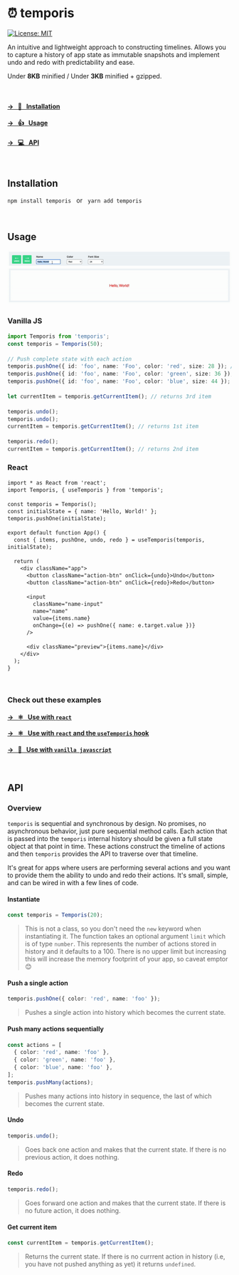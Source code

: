 # ⏰ temporis 

[![License: MIT](https://img.shields.io/badge/License-MIT-yellow.svg)](https://opensource.org/licenses/MIT) 

An intuitive and lightweight approach to constructing timelines. Allows you to capture a history of app state as immutable snapshots and implement undo and redo with predictability and ease. 

Under **8KB** minified / Under **3KB** minified + gzipped.

<br />

#### [&rarr; &nbsp; 💾 &nbsp; Installation](#Installation)

#### [&rarr; &nbsp; 👍 &nbsp; Usage](#Usage)

#### [&rarr; &nbsp; 💻 &nbsp; API](#API)


<br />

## Installation
`npm install temporis` &nbsp; or &nbsp; `yarn add temporis`

<br />

## Usage

![alt text](https://github.com/kevinnayar/temporis/blob/master/src/assets/undo-redo.gif?raw=true)


### Vanilla JS

```ts
import Temporis from 'temporis'; 
const temporis = Temporis(50);

// Push complete state with each action
temporis.pushOne({ id: 'foo', name: 'Foo', color: 'red', size: 28 }); // 1st
temporis.pushOne({ id: 'foo', name: 'Foo', color: 'green', size: 36 }); // 2nd
temporis.pushOne({ id: 'foo', name: 'Foo', color: 'blue', size: 44 }); // 3rd

let currentItem = temporis.getCurrentItem(); // returns 3rd item

temporis.undo();
temporis.undo();
currentItem = temporis.getCurrentItem(); // returns 1st item

temporis.redo();
currentItem = temporis.getCurrentItem(); // returns 2nd item
```

### React

```tsx
import * as React from 'react';
import Temporis, { useTemporis } from 'temporis'; 

const temporis = Temporis();
const initialState = { name: 'Hello, World!' };
temporis.pushOne(initialState);

export default function App() {
  const { items, pushOne, undo, redo } = useTemporis(temporis, initialState);

  return (
    <div className="app">
      <button className="action-btn" onClick={undo}>Undo</button>
      <button className="action-btn" onClick={redo}>Redo</button>

      <input
        className="name-input"
        name="name"
        value={items.name}
        onChange={(e) => pushOne({ name: e.target.value })}
      />

      <div className="preview">{items.name}</div>
    </div>
  );
}
```

<br />

### Check out these examples

#### [&rarr; &nbsp; ⚛️ &nbsp; Use with `react`](https://github.com/kevinnayar/temporis/blob/master/src/examples/example-with-react.tsx)

#### [&rarr; &nbsp; ⚛️ &nbsp; Use with `react` and the `useTemporis` hook](https://github.com/kevinnayar/temporis/blob/master/src/examples/example-with-react-hooks.tsx)

#### [&rarr; &nbsp; 🍦 &nbsp; Use with `vanilla javascript`](https://github.com/kevinnayar/temporis/blob/master/src/examples/example-with-vanilla-js.js)


<br />

## API

### Overview

`temporis` is sequential and synchronous by design. No promises, no asynchronous behavior, just pure sequential method calls. Each action that is passed into the `temporis` internal history should be given a full state object at that point in time. These actions construct the timeline of actions and then `temporis` provides the API to traverse over that timeline.

It's great for apps where users are performing several actions and you want to provide them the ability to undo and redo their actions. It's small, simple, and can be wired in with a few lines of code.

#### Instantiate
```ts
const temporis = Temporis(20);
```
> This is not a class, so you don't need the `new` keyword when instantiating it. The function takes an optional argument `limit` which is of type `number`. This represents the number of actions stored in history and it defaults to a 100. There is no upper limit but increasing this will increase the memory footprint of your app, so caveat emptor 😊

#### Push a single action
```ts
temporis.pushOne({ color: 'red', name: 'foo' });
```
> Pushes a single action into history which becomes the current state.

#### Push many actions sequentially
```ts
const actions = [
  { color: 'red', name: 'foo' },
  { color: 'green', name: 'foo' },
  { color: 'blue', name: 'foo' },
];
temporis.pushMany(actions);
```
> Pushes many actions into history in sequence, the last of which becomes the current state.

#### Undo
```ts
temporis.undo();
```
> Goes back one action and makes that the current state. If there is no previous action, it does nothing.

#### Redo
```ts
temporis.redo();
```
> Goes forward one action and makes that the current state. If there is no future action, it does nothing.

#### Get current item 
```ts
const currentItem = temporis.getCurrentItem();
```
> Returns the current state. If there is no currrent action in history (i.e, you have not pushed anything as yet) it returns `undefined`.


<br />

